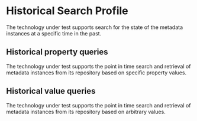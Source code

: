 <!-- SPDX-License-Identifier: CC-BY-4.0 -->
<!-- Copyright Contributors to the Egeria project. -->

# Historical Search Profile

The technology under test supports search for the state of the metadata instances at a specific time in the past.

## Historical property queries

The technology under test supports the point in time search and retrieval of metadata instances from its repository based on specific property values.

## Historical value queries

The technology under test supports the point in time search and retrieval of metadata instances from its repository based on arbitrary values.
